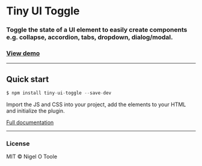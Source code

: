# Tiny UI Toggle
### Toggle the state of a UI element to easily create components e.g. collapse, accordion, tabs, dropdown, dialog/modal.

### [View demo](http://nigelotoole.github.io/tiny-ui-toggle/)

---
## Quick start
```javascript
$ npm install tiny-ui-toggle --save-dev
```

Import the JS and CSS into your project, add the elements to your HTML and initialize the plugin. 

[Full documentation](http://nigelotoole.github.io/tiny-ui-toggle/)

---
### License
MIT © Nigel O Toole
